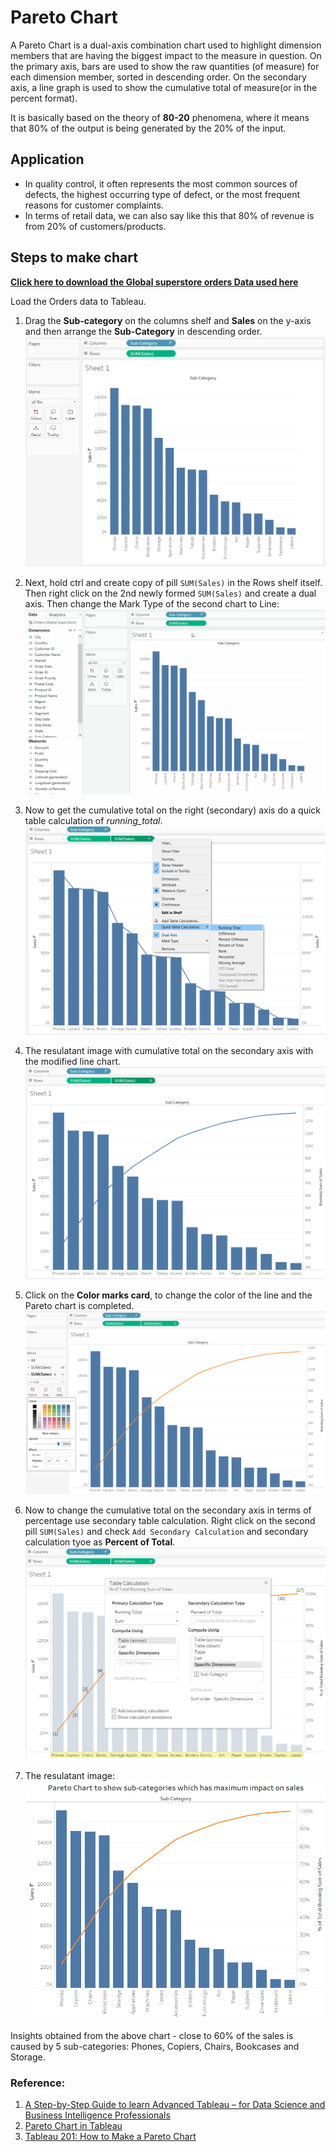 # Pareto Chart

A Pareto Chart is a dual-axis combination chart used to highlight dimension members that are having the biggest impact to the measure in question.
On the primary axis, bars are used to show the raw quantities (of measure) for each dimension member, sorted in descending order. On the secondary axis, a line graph is used to show the cumulative total of measure(or in the percent format). 

It is basically based on the theory of __80-20__ phenomena, where it means that 80% of the output is being generated by the 20% of the input. 

## Application
- In quality control, it often represents the most common sources of defects, the highest occurring type of defect, or the most frequent reasons for customer complaints. 
- In terms of retail data, we can also say like this that 80% of revenue is from 20% of customers/products. 

## Steps to make chart

__[Click here to download the Global superstore orders Data used here](https://www.dropbox.com/s/ypodk3kminqa7il/Global%20Superstore.xls?dl=1)__  

Load the Orders data to Tableau.

1. Drag the __Sub-category__ on the columns shelf and __Sales__ on the y-axis and then arrange the __Sub-Category__ in descending order. 
   ![step1](../../images/tableau/diff_viz_tableau/pareto_chart/step1.PNG)

2. Next, hold ctrl and create copy of pill `SUM(Sales)` in the Rows shelf itself. Then right click on the 2nd newly formed `SUM(Sales)` and create a dual axis. Then change the Mark Type of the second chart to Line:
     <img src="../../images/tableau/diff_viz_tableau/pareto_chart/dual_axis.gif?raw=true"/> 

3. Now to get the cumulative total on the right (secondary) axis do a quick table calculation of _running_total_.
    ![rt](../../images/tableau/diff_viz_tableau/pareto_chart/running_total.png)

4. The resulatant image with cumulative total on the secondary axis with the modified line chart.
   ![rt2](../../images/tableau/diff_viz_tableau/pareto_chart/running_total_2.PNG)

5. Click on the __Color marks card__, to change the color of the line and the Pareto chart is completed.
   ![rt3](../../images/tableau/diff_viz_tableau/pareto_chart/ct.png)

6. Now to change the cumulative total on the secondary axis in terms of percentage use secondary table calculation. Right click on the second pill `SUM(Sales)`   and check `Add Secondary Calculation` and secondary calculation tyoe as __Percent of Total__. 
   ![2ndary](../../images/tableau/diff_viz_tableau/pareto_chart/secondary.PNG)

7. The resulatant image:
   ![dashboard](../../images/tableau/diff_viz_tableau/pareto_chart/dashboard.PNG)

Insights obtained from the above chart - close to 60% of the sales is caused by 5 sub-categories: Phones, Copiers, Chairs, Bookcases and Storage.


### Reference:
1. [A Step-by-Step Guide to learn Advanced Tableau – for Data Science and Business Intelligence Professionals](https://www.analyticsvidhya.com/blog/2018/03/tableau-for-advanced-users-easy-expertise-in-data-visualisation/)
2. [Pareto Chart in Tableau](https://www.absentdata.com/tableau/pareto-chart-in-tableau/)
3. [Tableau 201: How to Make a Pareto Chart](https://evolytics.com/blog/tableau-201-make-pareto-chart/)


